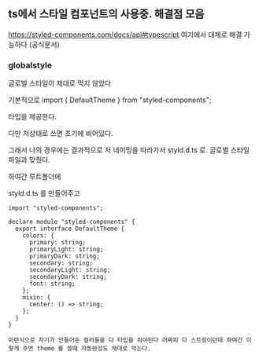 ## ts에서 스타일 컴포넌트의 사용중. 해결점 모음

https://styled-components.com/docs/api#typescript
여기에서 대체로 해결 가능하다 (공식문서)

### globalstyle

글로벌 스타일이 제대로 먹지 않았다

기본적으로
import { DefaultTheme } from "styled-components";

타입을 제공한다.

다만 저상태로 쓰면 초기에 비어있다.

그래서 나의 경우에는 결과적으로 저 네이밍을 따라가서 styld.d.ts 로. 글로벌 스타일 파일과 맞췄다.

하여간 루트폴더에

styld.d.ts 를 만들어주고

```tsx
import "styled-components";

declare module "styled-components" {
  export interface DefaultTheme {
    colors: {
      primary: string;
      primaryLight: string;
      primaryDark: string;
      secondary: string;
      secondaryLight: string;
      secondaryDark: string;
      font: string;
    };
    mixin: {
      center: () => string;
    };
  }
}

이런식으로 자기가 만들어둔 컬러들을 다 타입을 줘야된다 어짜피 다 스트링이던데 하여간 이렇게 주면 theme 를 쓸때 자동완성도 제대로 먹는다.


```
